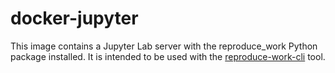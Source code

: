 # docker-jupyter

This image contains a Jupyter Lab server with the reproduce_work Python package installed. It is intended to be used with the [reproduce-work-cli]() tool.